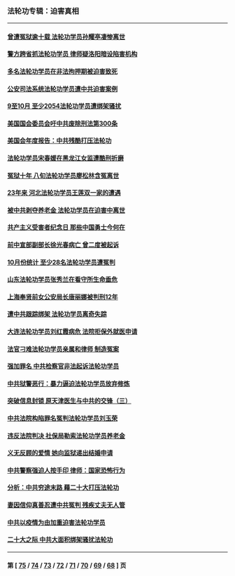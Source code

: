### 法轮功专辑：迫害真相
---
#### [曾遭冤狱逾十载 法轮功学员孙耀亭凄惨离世](../../pages/nf4379/n13871692.md?11260430) 
#### [警方跨省抓法轮功学员 律师疑洛阳暗设陷害机构](../../pages/nf4379/n13870178.md?11260430) 
#### [多名法轮功学员在非法拘押期被迫害致死](../../pages/nf4379/n13870463.md?11260430) 
#### [公安司法系统法轮功学员遭中共迫害案例](../../pages/nf4379/n13869580.md?11260430) 
#### [9至10月 至少2054法轮功学员遭绑架骚扰](../../pages/nf4379/n13867111.md?11260430) 
#### [美国国会委员会吁中共废除刑法第300条](../../pages/nf4379/n13868121.md?11260430) 
#### [美国会年度报告：中共残酷打压法轮功](../../pages/nf4379/n13867408.md?11260430) 
#### [法轮功学员宋春媛在黑龙江女监遭酷刑折磨](../../pages/nf4379/n13865630.md?11260430) 
#### [冤狱十年 八旬法轮功学员廖松林含冤离世](../../pages/nf4379/n13864239.md?11260430) 
#### [23年来 河北法轮功学员王莲双一家的遭遇](../../pages/nf4379/n13863330.md?11260430) 
#### [被中共剥夺养老金 法轮功学员在迫害中离世](../../pages/nf4379/n13861877.md?11260430) 
#### [共产主义受害者纪念日 那些中国勇士今何在](../../pages/nf4379/n13861994.md?11260430) 
#### [前中宣部副部长徐光春病亡 曾二度被起诉](../../pages/nf4379/n13857638.md?11260430) 
#### [10月份统计 至少28名法轮功学员遭冤判](../../pages/nf4379/n13861128.md?11260430) 
#### [山东法轮功学员张秀兰在看守所生命垂危](../../pages/nf4379/n13860281.md?11260430) 
#### [上海奉贤前女公安局长唐丽娜被判刑12年](../../pages/nf4379/n13859528.md?11260430) 
#### [遭中共跟踪绑架 法轮功学员离奇失踪](../../pages/nf4379/n13856504.md?11260430) 
#### [大连法轮功学员刘红霞病危 法院拒保外就医申请](../../pages/nf4379/n13856678.md?11260430) 
#### [法官刁难法轮功学员亲属和律师 制造冤案](../../pages/nf4379/n13853873.md?11260430) 
#### [强加罪名 中共检察官非法起诉法轮功学员](../../pages/nf4379/n13852456.md?11260430) 
#### [中共狱警恶行：暴力逼迫法轮功学员放弃修炼](../../pages/nf4379/n13851207.md?11260430) 
#### [突破信息封锁 原天津医生与中共的交锋（三）](../../pages/nf4379/n13849718.md?11260430) 
#### [中共法院构陷罪名冤判法轮功学员刘玉荣](../../pages/nf4379/n13850139.md?11260430) 
#### [违反法院判决 社保局勒索法轮功学员养老金](../../pages/nf4379/n13847343.md?11260430) 
#### [义无反顾的爱情 她向监狱递出结婚申请](../../pages/nf4379/n13849716.md?11260430) 
#### [中共警察强迫人按手印 律师：国家恐怖行为](../../pages/nf4379/n13848797.md?11260430) 
#### [分析：中共穷途末路 藉二十大打压法轮功](../../pages/nf4379/n13847577.md?11260430) 
#### [妻因信仰真善忍遭中共冤判 残疾丈夫无人管](../../pages/nf4379/n13844598.md?11260430) 
#### [中共以疫情为由加重迫害法轮功学员](../../pages/nf4379/n13845591.md?11260430) 
#### [二十大之际 中共大面积绑架骚扰法轮功](../../pages/nf4379/n13846381.md?11260430) 

---
#### 第 [ [75](./75.md?11260430) / [74](./74.md?11260430) / [73](./73.md?11260430) / [72](./72.md?11260430) / [71](./71.md?11260430) / [70](./70.md?11260430) / [69](./69.md?11260430) / [68](./68.md?11260430) ] 页
